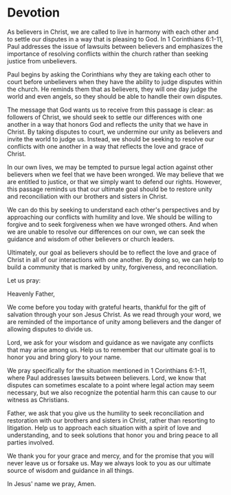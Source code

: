 # Devotion

As believers in Christ, we are called to live in harmony with each other and to settle our disputes in a way that is pleasing to God. In 1 Corinthians 6:1-11, Paul addresses the issue of lawsuits between believers and emphasizes the importance of resolving conflicts within the church rather than seeking justice from unbelievers.

Paul begins by asking the Corinthians why they are taking each other to court before unbelievers when they have the ability to judge disputes within the church. He reminds them that as believers, they will one day judge the world and even angels, so they should be able to handle their own disputes.

The message that God wants us to receive from this passage is clear: as followers of Christ, we should seek to settle our differences with one another in a way that honors God and reflects the unity that we have in Christ. By taking disputes to court, we undermine our unity as believers and invite the world to judge us. Instead, we should be seeking to resolve our conflicts with one another in a way that reflects the love and grace of Christ.

In our own lives, we may be tempted to pursue legal action against other believers when we feel that we have been wronged. We may believe that we are entitled to justice, or that we simply want to defend our rights. However, this passage reminds us that our ultimate goal should be to restore unity and reconciliation with our brothers and sisters in Christ.

We can do this by seeking to understand each other's perspectives and by approaching our conflicts with humility and love. We should be willing to forgive and to seek forgiveness when we have wronged others. And when we are unable to resolve our differences on our own, we can seek the guidance and wisdom of other believers or church leaders.

Ultimately, our goal as believers should be to reflect the love and grace of Christ in all of our interactions with one another. By doing so, we can help to build a community that is marked by unity, forgiveness, and reconciliation.

Let us pray:

Heavenly Father,

We come before you today with grateful hearts, thankful for the gift of salvation through your son Jesus Christ. As we read through your word, we are reminded of the importance of unity among believers and the danger of allowing disputes to divide us.

Lord, we ask for your wisdom and guidance as we navigate any conflicts that may arise among us. Help us to remember that our ultimate goal is to honor you and bring glory to your name.

We pray specifically for the situation mentioned in 1 Corinthians 6:1-11, where Paul addresses lawsuits between believers. Lord, we know that disputes can sometimes escalate to a point where legal action may seem necessary, but we also recognize the potential harm this can cause to our witness as Christians.

Father, we ask that you give us the humility to seek reconciliation and restoration with our brothers and sisters in Christ, rather than resorting to litigation. Help us to approach each situation with a spirit of love and understanding, and to seek solutions that honor you and bring peace to all parties involved.

We thank you for your grace and mercy, and for the promise that you will never leave us or forsake us. May we always look to you as our ultimate source of wisdom and guidance in all things.

In Jesus' name we pray,
Amen.